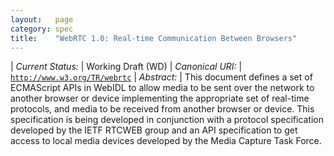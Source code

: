 ```yaml
---
layout:   page
category: spec
title:    "WebRTC 1.0: Real-time Communication Between Browsers"
---
```


| *Current Status:* | Working Draft (WD)
| *Canonical URI:* | [`http://www.w3.org/TR/webrtc`](http://www.w3.org/TR/webrtc)
| *Abstract:* | This document defines a set of ECMAScript APIs in WebIDL to allow media to be sent over the network to another browser or device implementing the appropriate set of real-time protocols, and media to be received from another browser or device. This specification is being developed in conjunction with a protocol specification developed by the IETF RTCWEB group and an API specification to get access to local media devices developed by the Media Capture Task Force.